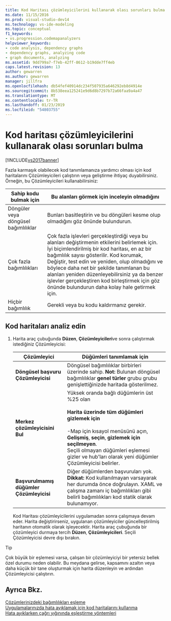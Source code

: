 ```yaml
---
title: Kod Haritası çözümleyicilerini kullanarak olası sorunları bulma | Microsoft Docs
ms.date: 11/15/2016
ms.prod: visual-studio-dev14
ms.technology: vs-ide-modeling
ms.topic: conceptual
f1_keywords:
- vs.progression.codemapanalyzers
helpviewer_keywords:
- code analysis, dependency graphs
- dependency graphs, analyzing code
- graph documents, analyzing
ms.assetid: 9dd799a7-f7eb-42ff-8612-b19dde7ff4eb
caps.latest.revision: 13
author: gewarren
ms.author: gewarren
manager: jillfra
ms.openlocfilehash: db54fef40914dc234f507935a646292eb8d4914e
ms.sourcegitcommit: 8b538eea125241e9d6d8b7297b72a66faa9a4a47
ms.translationtype: MT
ms.contentlocale: tr-TR
ms.lasthandoff: 01/23/2019
ms.locfileid: "54803755"
---
```

# <a name="find-potential-problems-using-code-map-analyzers"></a>Kod haritası çözümleyicilerini kullanarak olası sorunları bulma
[!INCLUDE[vs2017banner](../includes/vs2017banner.md)]

Fazla karmaşık olabilecek kod tanımlamanıza yardımcı olması için kod haritalarını Çözümleyicileri çalıştırın veya geliştirme ihtiyaç duyabilirsiniz. Örneğin, bu Çözümleyicileri kullanabilirsiniz:  
  
|**Sahip kodu bulmak için**|**Bu alanları görmek için inceleyin olmadığını**|  
|-------------------------------|--------------------------------------------|  
|Döngüler veya döngüsel bağımlılıklar|Bunları basitleştirin ve bu döngüleri kesme olup olmadığını göz önünde bulundurun.|  
|Çok fazla bağımlılıkları|Çok fazla işlevleri gerçekleştirdiği veya bu alanları değiştirmenin etkilerini belirlemek için. İyi biçimlendirilmiş bir kod haritası, en az bir bağımlılık sayısı gösterilir. Kod korumak, Değiştir, test edin ve yeniden, olup olmadığını ve böylece daha net bir şekilde tanımlanan bu alanları yeniden düzenleyebilirsiniz ya da benzer işlevler gerçekleştiren kod birleştirmek için göz önünde bulundurun daha kolay hale getirmek için.|  
|Hiçbir bağımlılık|Gerekli veya bu kodu kaldırmanız gerekir.|  
  
## <a name="analyze-code-maps"></a>Kod haritaları analiz edin  
  
1. Harita araç çubuğunda **Düzen**, **Çözümleyicileri**ve sonra çalıştırmak istediğiniz Çözümleyicisi:  
  
   |**Çözümleyici**|**Düğümleri tanımlamak için**|  
   |------------------|--------------------------------|  
   |**Döngüsel başvuru Çözümleyicisi**|Döngüsel bağımlılıklar birbirleri üzerinde sahip. **Not:**  Bulunan döngüsel bağımlılıklar **genel türler** grubu grubu genişlettiğinizde haritada gösterilmez.|  
   |**Merkez çözümleyicisini Bul**|Yüksek oranda bağlı düğümlerin üst %25 olan<br /><br /> **Harita üzerinde tüm düğümleri gizlemek için**<br /><br /> -Map için kısayol menüsünü açın, **Gelişmiş**, **seçin**, **gizlemek için seçilmeyen**.<br />     Seçili olmayan düğümleri eşlemesi gizler ve hub'ları olarak yeni düğümler Çözümleyicisi belirler.|  
   |**Başvurulmamış düğümler Çözümleyicisi**|Diğer düğümlerden başvuruları yok. **Dikkat:**  Kod kullanılmayan varsayarak her durumda önce doğrulayın. XAML ve çalışma zamanı iç bağımlılıkları gibi belirli bağımlılıkları kod statik olarak bulunamıyor.|  
  
   Kod Haritası çözümleyicilerini uygulamadan sonra çalışmaya devam eder. Harita değiştirirseniz, uygulanan çözümleyiciler güncelleştirilmiş haritanın otomatik olarak işleyecektir. Harita araç çubuğunda bir çözümleyici durmaya tercih **Düzen**, **Çözümleyicileri**. Seçili Çözümleyicisi devre dışı bırakın.  
  
> [!TIP]
>  Çok büyük bir eşlemesi varsa, çalışan bir çözümleyiciyi bir yetersiz bellek özel durumu neden olabilir. Bu meydana gelirse, kapsamını azaltın veya daha küçük bir tane oluşturmak için harita düzenleyin ve ardından Çözümleyicisi çalıştırın.  
  
## <a name="see-also"></a>Ayrıca Bkz.  
 [Çözümlerinizdeki bağımlılıkları eşleme](../modeling/map-dependencies-across-your-solutions.md)   
 [Uygulamalarınızda hata ayıklamak için kod haritalarını kullanma](../modeling/use-code-maps-to-debug-your-applications.md)   
 [Hata ayıklarken çağrı yığınında eşleştirme yöntemleri](../debugger/map-methods-on-the-call-stack-while-debugging-in-visual-studio.md)
